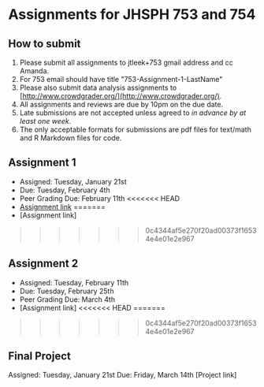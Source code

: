 Assignments for JHSPH 753 and 754
=============================

How to submit
----------------

1. Please submit all assignments to jtleek+753 gmail address and cc Amanda. 
2. For 753 email should have title "753-Assignment-1-LastName"
3. Please also submit data analysis assignments to [http://www.crowdgrader.org/](http://www.crowdgrader.org/).
4. All assignments and reviews are due by 10pm on the due date. 
5. Late submissions are not accepted unless agreed to _in advance by at least one week_. 
6. The only acceptable formats for submissions are pdf files for text/math and R Markdown files for code. 


Assignment 1
--------------

* Assigned: Tuesday, January 21st
* Due: Tuesday, February 4th 
* Peer Grading Due: February 11th 
<<<<<<< HEAD
* [Assignment link]()
=======
* [Assignment link]
>>>>>>> 0c4344af5e270f20ad00373f16534e4e01e2e967

Assignment 2
--------------

* Assigned: Tuesday, February 11th
* Due: Tuesday, February 25th
* Peer Grading Due: March 4th
* [Assignment link]
<<<<<<< HEAD
=======

>>>>>>> 0c4344af5e270f20ad00373f16534e4e01e2e967

Final Project
--------------

Assigned: Tuesday, January 21st
Due: Friday, March 14th
[Project link]
